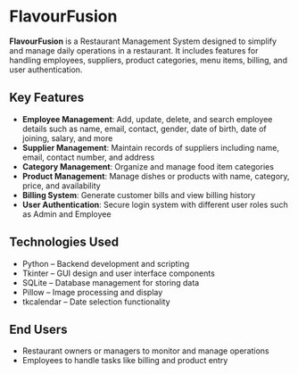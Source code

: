 # FlavourFusion

**FlavourFusion** is a Restaurant Management System designed to simplify and manage daily operations in a restaurant. It includes features for handling employees, suppliers, product categories, menu items, billing, and user authentication.



## Key Features

* **Employee Management**: Add, update, delete, and search employee details such as name, email, contact, gender, date of birth, date of joining, salary, and more
* **Supplier Management**: Maintain records of suppliers including name, email, contact number, and address
* **Category Management**: Organize and manage food item categories
* **Product Management**: Manage dishes or products with name, category, price, and availability
* **Billing System**: Generate customer bills and view billing history
* **User Authentication**: Secure login system with different user roles such as Admin and Employee



## Technologies Used

* Python – Backend development and scripting
* Tkinter – GUI design and user interface components
* SQLite – Database management for storing data
* Pillow – Image processing and display
* tkcalendar – Date selection functionality



## End Users

* Restaurant owners or managers to monitor and manage operations
* Employees to handle tasks like billing and product entry
